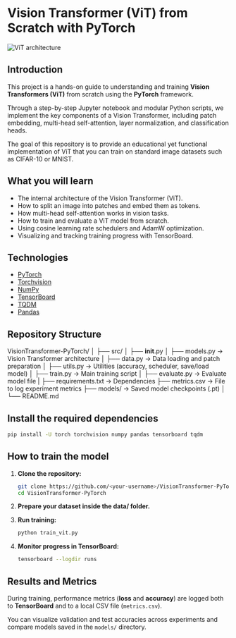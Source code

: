 # Vision Transformer (ViT) from Scratch with PyTorch

![ViT architecture](docs/vit_architecture.png)

## Introduction

This project is a hands-on guide to understanding and training **Vision Transformers (ViT)** from scratch using the **PyTorch** framework.

Through a step-by-step Jupyter notebook and modular Python scripts, we implement the key components of a Vision Transformer, including patch embedding, multi-head self-attention, layer normalization, and classification heads.

The goal of this repository is to provide an educational yet functional implementation of ViT that you can train on standard image datasets such as CIFAR-10 or MNIST.

## What you will learn

- The internal architecture of the Vision Transformer (ViT).
- How to split an image into patches and embed them as tokens.
- How multi-head self-attention works in vision tasks.
- How to train and evaluate a ViT model from scratch.
- Using cosine learning rate schedulers and AdamW optimization.
- Visualizing and tracking training progress with TensorBoard.

## Technologies

- [PyTorch](https://pytorch.org/)
- [Torchvision](https://pytorch.org/vision/stable/index.html)
- [NumPy](https://numpy.org/)
- [TensorBoard](https://www.tensorflow.org/tensorboard)
- [TQDM](https://tqdm.github.io/)
- [Pandas](https://pandas.pydata.org/)

## Repository Structure

VisionTransformer-PyTorch/
│
├── src/
│ ├── __init__.py
│ ├── models.py → Vision Transformer architecture
│ ├── data.py → Data loading and patch preparation
│ ├── utils.py → Utilities (accuracy, scheduler, save/load model)
│ ├── train.py → Main training script
│ ├── evaluate.py → Evaluate model file
|
├── requirements.txt → Dependencies
├── metrics.csv → File to log experiment metrics
├── models/ → Saved model checkpoints (.pt)
│
└── README.md

## Install the required dependencies

```bash
pip install -U torch torchvision numpy pandas tensorboard tqdm
```

## How to train the model

1. **Clone the repository:**

   ```bash
   git clone https://github.com/<your-username>/VisionTransformer-PyTorch.git
   cd VisionTransformer-PyTorch
   ```
2. **Prepare your dataset inside the data/ folder.**
3. **Run training:**
    ```bash
    python train_vit.py
    ```
4. **Monitor progress in TensorBoard:**
    ```bash
    tensorboard --logdir runs
    ```

## Results and Metrics

During training, performance metrics (**loss** and **accuracy**) are logged both to **TensorBoard** and to a local CSV file (`metrics.csv`).

You can visualize validation and test accuracies across experiments and compare models saved in the `models/` directory.
